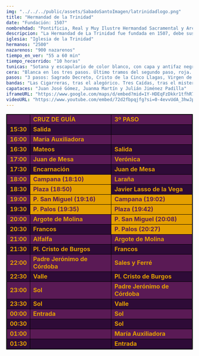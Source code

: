 ```yaml
---
img: "../../../public/assets/SabadoSantoImagen/latrinidadlogo.png"
title: "Hermandad de la Trinidad"
date: "Fundación: 1507"
nombrehdad: "Pontificia, Real y Muy Ilustre Hermandad Sacramental y Archicofradía de Nazarenos del Sagrado Decreto de la Santísima Trinidad, Santísimo Cristo de las Cinco Llagas, María Santísima de la Esperanza Coronada y San Juan Bosco"
descripcion: "La Hermandad de La Trinidad fue fundada en 1507, debe sus orígenes a un grupo de hortelanos que la fundaron en el convento de la Trinidad. En 1951 dejo de salir en el paso alegórico del Sagrado Decreto pero volvió hacerlo en un nuevo paso el Sábado Santo de 1994."
iglesia: "Iglesia de la Trinidad"
hermanos: "2500"
nazarenos: "900 nazarenos"
tiempo_en_ver: "55 a 60 min"
tiempo_recorrido: "10 horas"
tunicas: "Sotana y escapulario de color blanco, con capa y antifaz negros"
cera: "Blanca en los tres pasos. Último tramos del segundo paso, roja. Del tercero, verde"
pasos: "3 pasos: Sagrado Decreto, Cristo de la Cinco Llagas, Virgen de la Concepción y Virgen de la Esperanza"
bandas: "Las Cigarreras, tras el alegórico. Tres Caídas, tras el misterio. La Oliva de Salteras, tras el palio"
capataces: "Juan José Gómez, Juanma Martín y Julián Jiménez Padilla"
iframeURL: "https://www.google.com/maps/d/embed?mid=1Y-HDEqFzDkkr1tfhR770JMn7yXLUWuu9&ehbc=2E312F"
videoURL: "https://www.youtube.com/embed/72d2fbpqjfg?si=0-4evvUdA_3hwJpA"
---
```


<table class="recorrido" style="width: 100%; border-collapse: collapse; text-align: left; border: 1px solid black;">
  <tbody>
    <tr style="background-color: #5a1a55; color: #e5a000; font-weight: bold;">
      <td style="border: 1px solid black; text-align: center;"></td>
      <td style="border: 1px solid black;">CRUZ DE GUÍA</td>
      <td style="border: 1px solid black;">3º PASO</td>
    </tr>
    <tr style="background-color: #2e0b37; color: #e5a000; font-weight: bold;">
      <td style="border: 1px solid black; text-align: center;">15:30</td>
      <td style="border: 1px solid black;">Salida</td>
      <td style="border: 1px solid black;"></td>
    </tr>
    <tr style="background-color: #5a1a55; color: #e5a000; font-weight: bold;">
      <td style="border: 1px solid black; text-align: center;">16:00</td>
      <td style="border: 1px solid black;">María Auxiliadora</td>
      <td style="border: 1px solid black;"></td>
    </tr>
    <tr style="background-color: #2e0b37; color: #e5a000; font-weight: bold;">
      <td style="border: 1px solid black; text-align: center;">16:30</td>
      <td style="border: 1px solid black;">Mateos</td>
      <td style="border: 1px solid black;">Salida</td>
    </tr>
    <tr style="background-color: #5a1a55; color: #e5a000; font-weight: bold;">
      <td style="border: 1px solid black; text-align: center;">17:00</td>
      <td style="border: 1px solid black;">Juan de Mesa</td>
      <td style="border: 1px solid black;">Verónica</td>
    </tr>
    <tr style="background-color: #2e0b37; color: #e5a000; font-weight: bold;">
      <td style="border: 1px solid black; text-align: center;">17:30</td>
      <td style="border: 1px solid black;">Encarnación</td>
      <td style="border: 1px solid black;">Juan de Mesa</td>
    </tr>
    <tr style="background-color: #5a1a55; color: #e5a000; font-weight: bold;">
      <td style="border: 1px solid black; text-align: center;">18:00</td>
      <td style="border: 1px solid black; background-color: #e5a000; color: #5a1a55;">Campana (18:10)</td>
      <td style="border: 1px solid black;">Laraña</td>
    </tr>
    <tr style="background-color: #2e0b37; color: #e5a000; font-weight: bold;">
      <td style="border: 1px solid black; text-align: center;">18:30</td>
      <td style="border: 1px solid black; background-color: #e5a000; color: #5a1a55;">Plaza (18:50)</td>
      <td style="border: 1px solid black;">Javier Lasso de la Vega</td>
    </tr>
    <tr style="background-color: #5a1a55; color: #e5a000; font-weight: bold;">
      <td style="border: 1px solid black; text-align: center;">19:00</td>
      <td style="border: 1px solid black; background-color: #e5a000; color: #5a1a55;">P. San Miguel (19:16)</td>
      <td style="border: 1px solid black; background-color: #e5a000; color: #5a1a55;">Campana (19:02)</td>
    </tr>
    <tr style="background-color: #2e0b37; color: #e5a000; font-weight: bold;">
      <td style="border: 1px solid black; text-align: center;">19:30</td>
      <td style="border: 1px solid black; background-color: #e5a000; color: #5a1a55;">P. Palos (19:35)</td>
      <td style="border: 1px solid black; background-color: #e5a000; color: #5a1a55;">Plaza (19:42)</td>
    </tr>
    <tr style="background-color: #5a1a55; color: #e5a000; font-weight: bold;">
      <td style="border: 1px solid black; text-align: center;">20:00</td>
      <td style="border: 1px solid black;">Argote de Molina</td>
      <td style="border: 1px solid black; background-color: #e5a000; color: #5a1a55;">P. San Miguel (20:08)</td>
    </tr>
    <tr style="background-color: #2e0b37; color: #e5a000; font-weight: bold;">
      <td style="border: 1px solid black; text-align: center;">20:30</td>
      <td style="border: 1px solid black;">Francos</td>
      <td style="border: 1px solid black; background-color: #e5a000; color: #5a1a55;">P. Palos (20:27)</td>
    </tr>
    <tr style="background-color: #5a1a55; color: #e5a000; font-weight: bold;">
      <td style="border: 1px solid black; text-align: center;">21:00</td>
      <td style="border: 1px solid black;">Alfalfa</td>
      <td style="border: 1px solid black;">Argote de Molina</td>
    </tr>
    <tr style="background-color: #2e0b37; color: #e5a000; font-weight: bold;">
      <td style="border: 1px solid black; text-align: center;">21:30</td>
      <td style="border: 1px solid black;">Pl. Cristo de Burgos</td>
      <td style="border: 1px solid black;">Francos</td>
    </tr>
    <tr style="background-color: #5a1a55; color: #e5a000; font-weight: bold;">
      <td style="border: 1px solid black; text-align: center;">22:00</td>
      <td style="border: 1px solid black;">Padre Jerónimo de Córdoba</td>
      <td style="border: 1px solid black;">Sales y Ferré</td>
    </tr>
    <tr style="background-color: #2e0b37; color: #e5a000; font-weight: bold;">
      <td style="border: 1px solid black; text-align: center;">22:30</td>
      <td style="border: 1px solid black;">Valle</td>
      <td style="border: 1px solid black;">Pl. Cristo de Burgos</td>
    </tr>
    <tr style="background-color: #5a1a55; color: #e5a000; font-weight: bold;">
      <td style="border: 1px solid black; text-align: center;">23:00</td>
      <td style="border: 1px solid black;">Sol</td>
      <td style="border: 1px solid black;">Padre Jerónimo de Córdoba</td>
    </tr>
    <tr style="background-color: #2e0b37; color: #e5a000; font-weight: bold;">
      <td style="border: 1px solid black; text-align: center;">23:30</td>
      <td style="border: 1px solid black;">Sol</td>
      <td style="border: 1px solid black;">Valle</td>
    </tr>
    <tr style="background-color: #5a1a55; color: #e5a000; font-weight: bold;">
      <td style="border: 1px solid black; text-align: center;">00:00</td>
      <td style="border: 1px solid black;">Entrada</td>
      <td style="border: 1px solid black;">Sol</td>
    </tr>
    <tr style="background-color: #2e0b37; color: #e5a000; font-weight: bold;">
      <td style="border: 1px solid black; text-align: center;">00:30</td>
      <td style="border: 1px solid black;"></td>
      <td style="border: 1px solid black;">Sol</td>
    </tr>
    <tr style="background-color: #5a1a55; color: #e5a000; font-weight: bold;">
      <td style="border: 1px solid black; text-align: center;">01:00</td>
      <td style="border: 1px solid black;"></td>
      <td style="border: 1px solid black;">María Auxiliadora</td>
    </tr>
    <tr style="background-color: #2e0b37; color: #e5a000; font-weight: bold;">
      <td style="border: 1px solid black; text-align: center;">01:30</td>
      <td style="border: 1px solid black;"></td>
      <td style="border: 1px solid black;">Entrada</td>
    </tr>
  </tbody>
</table>